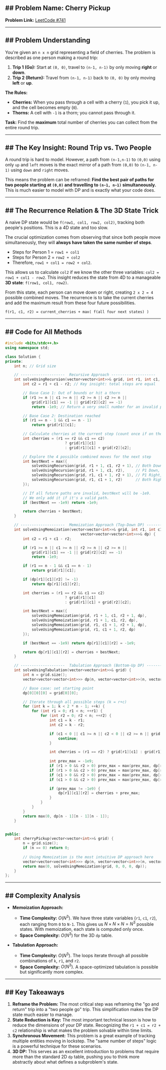 ## \#\# Problem Name: Cherry Pickup

**Problem Link:** [LeetCode \#741](https://leetcode.com/problems/cherry-pickup/)

-----

## \#\# Problem Understanding

You're given an `n x n` grid representing a field of cherries. The problem is described as one person making a round trip:

1.  **Trip 1 (Go):** Start at `(0, 0)`, travel to `(n-1, n-1)` by only moving **right** or **down**.
2.  **Trip 2 (Return):** Travel from `(n-1, n-1)` back to `(0, 0)` by only moving **left** or **up**.

**The Rules:**

  * **Cherries:** When you pass through a cell with a cherry (`1`), you pick it up, and the cell becomes empty (`0`).
  * **Thorns:** A cell with `-1` is a thorn; you cannot pass through it.

**Task:**
Find the **maximum** total number of cherries you can collect from the entire round trip.

-----

## \#\# The Key Insight: Round Trip vs. Two People

A round trip is hard to model. However, a path from `(n-1,n-1)` to `(0,0)` using only `up` and `left` moves is the exact mirror of a path from `(0,0)` to `(n-1, n-1)` using `down` and `right` moves.

This means the problem can be reframed: **Find the best pair of paths for two people starting at `(0,0)` and travelling to `(n-1, n-1)` simultaneously.** This is much easier to model with DP and is exactly what your code does.

-----

## \#\# The Recurrence Relation & The 3D State Trick

A naive DP state would be `f(row1, col1, row2, col2)`, tracking both people's positions. This is a 4D state and too slow.

The crucial optimization comes from observing that since both people move simultaneously, they will **always have taken the same number of steps**.

  * Steps for Person 1 = `row1 + col1`
  * Steps for Person 2 = `row2 + col2`
  * Therefore, `row1 + col1 = row2 + col2`.

This allows us to calculate `col2` if we know the other three variables: `col2 = row1 + col1 - row2`. This insight reduces the state from 4D to a manageable **3D state**: `f(row1, col1, row2)`.

From this state, each person can move down or right, creating `2 x 2 = 4` possible combined moves. The recurrence is to take the current cherries and add the maximum result from these four future possibilities.

`f(r1, c1, r2) = current_cherries + max( f(all four next states) )`

-----

## \#\# Code for All Methods

```cpp
#include <bits/stdc++.h>
using namespace std;

class Solution {
private:
    int n; // Grid size

    // --------------------  Recursive Approach --------------------
    int solveUsingRecursion(vector<vector<int>>& grid, int r1, int c1, int r2) {
        int c2 = r1 + c1 - r2; // Key insight: total steps are equal

        // Base Case 1: Out of bounds or hit a thorn
        if (r1 >= n || c1 >= n || r2 >= n || c2 >= n ||
            grid[r1][c1] == -1 || grid[r2][c2] == -1)
            return -1e9; // Return a very small number for an invalid path

        // Base Case 2: Destination reached
        if (r1 == n - 1 && c1 == n - 1)
            return grid[r1][c1];

        // Calculate cherries at the current step (count once if on the same cell)
        int cherries = (r1 == r2 && c1 == c2)
                           ? grid[r1][c1]
                           : grid[r1][c1] + grid[r2][c2];

        // Explore the 4 possible combined moves for the next step
        int bestNext = max({
            solveUsingRecursion(grid, r1 + 1, c1, r2 + 1), // Both Down
            solveUsingRecursion(grid, r1 + 1, c1, r2),     // P1 Down, P2 Right
            solveUsingRecursion(grid, r1, c1 + 1, r2 + 1), // P1 Right, P2 Down
            solveUsingRecursion(grid, r1, c1 + 1, r2)      // Both Right
        });

        // If all future paths are invalid, bestNext will be -1e9.
        // We only add it if it's a valid path.
        if (bestNext == -1e9) return -1e9;

        return cherries + bestNext;
    }

    // --------------------  Memoization Approach (Top-Down DP) --------------------
    int solveUsingMemoization(vector<vector<int>>& grid, int r1, int c1, int r2,
                                  vector<vector<vector<int>>>& dp) {
        int c2 = r1 + c1 - r2;

        if (r1 >= n || c1 >= n || r2 >= n || c2 >= n ||
            grid[r1][c1] == -1 || grid[r2][c2] == -1)
            return -1e9;

        if (r1 == n - 1 && c1 == n - 1)
            return grid[r1][c1];

        if (dp[r1][c1][r2] != -1)
            return dp[r1][c1][r2];

        int cherries = (r1 == r2 && c1 == c2)
                           ? grid[r1][c1]
                           : grid[r1][c1] + grid[r2][c2];

        int bestNext = max({
            solveUsingMemoization(grid, r1 + 1, c1, r2 + 1, dp),
            solveUsingMemoization(grid, r1 + 1, c1, r2, dp),
            solveUsingMemoization(grid, r1, c1 + 1, r2 + 1, dp),
            solveUsingMemoization(grid, r1, c1 + 1, r2, dp)
        });

        if (bestNext == -1e9) return dp[r1][c1][r2] = -1e9;

        return dp[r1][c1][r2] = cherries + bestNext;
    }

    // --------------------  Tabulation Approach (Bottom-Up DP) --------------------
    int solveUsingTabulation(vector<vector<int>>& grid) {
        int n = grid.size();
        vector<vector<vector<int>>> dp(n, vector<vector<int>>(n, vector<int>(n, -1e9)));

        // Base case: set starting point
        dp[0][0][0] = grid[0][0];

        // Iterate through all possible steps (k = r+c)
        for (int k = 1; k < 2 * n - 1; ++k) {
            for (int r1 = 0; r1 < n; ++r1) {
                for (int r2 = 0; r2 < n; ++r2) {
                    int c1 = k - r1;
                    int c2 = k - r2;

                    if (c1 < 0 || c1 >= n || c2 < 0 || c2 >= n || grid[r1][c1] == -1 || grid[r2][c2] == -1) {
                        continue;
                    }

                    int cherries = (r1 == r2) ? grid[r1][c1] : grid[r1][c1] + grid[r2][c2];
                    
                    int prev_max = -1e9;
                    if (r1 > 0 && r2 > 0) prev_max = max(prev_max, dp[r1 - 1][c1][r2 - 1]);
                    if (r1 > 0 && c2 > 0) prev_max = max(prev_max, dp[r1 - 1][c1][r2]);
                    if (c1 > 0 && r2 > 0) prev_max = max(prev_max, dp[r1][c1 - 1][r2 - 1]);
                    if (c1 > 0 && c2 > 0) prev_max = max(prev_max, dp[r1][c1 - 1][r2]);

                    if (prev_max != -1e9) {
                        dp[r1][c1][r2] = cherries + prev_max;
                    }
                }
            }
        }
        return max(0, dp[n - 1][n - 1][n - 1]);
    }


public:
    int cherryPickup(vector<vector<int>>& grid) {
        n = grid.size();
        if (n == 0) return 0;
        
        // Using Memoization is the most intuitive DP approach here
        vector<vector<vector<int>>> dp(n, vector<vector<int>>(n, vector<int>(n, -1)));
        return max(0, solveUsingMemoization(grid, 0, 0, 0, dp));
    }
};
```

-----

## \#\# Complexity Analysis

  * **Memoization Approach:**

      * **Time Complexity:** $O(N^3)$. We have three state variables (`r1`, `c1`, `r2`), each ranging from `0` to `N-1`. This gives us $N \times N \times N = N^3$ possible states. With memoization, each state is computed only once.
      * **Space Complexity:** $O(N^3)$ for the 3D `dp` table.

  * **Tabulation Approach:**

      * **Time Complexity:** $O(N^3)$. The loops iterate through all possible combinations of `k`, `r1`, and `r2`.
      * **Space Complexity:** $O(N^3)$. A space-optimized tabulation is possible but significantly more complex.

-----

## \#\# Key Takeaways

1.  **Reframe the Problem:** The most critical step was reframing the "go and return" trip into a "two people go" trip. This simplification makes the DP state much easier to manage.
2.  **State Reduction is Key:** The most important technical lesson is how to reduce the dimensions of your DP state. Recognizing the `r1 + c1 = r2 + c2` relationship is what makes the problem solvable within time limits.
3.  **Synchronous Movement:** This problem is a great example of tracking multiple entities moving in lockstep. The "same number of steps" logic is a powerful technique for these scenarios.
4.  **3D DP:** This serves as an excellent introduction to problems that require more than the standard 2D `dp` table, pushing you to think more abstractly about what defines a subproblem's state.